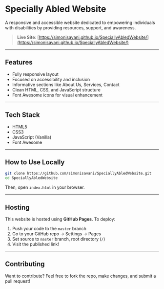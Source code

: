 # Specially Abled Website

A responsive and accessible website dedicated to empowering individuals with disabilities by providing resources, support, and awareness.

> **Live Site**: [https://simonisavani.github.io/SpeciallyAbledWebsite/](https://simonisavani.github.io/SpeciallyAbledWebsite/)

---

##  Features

-  Fully responsive layout
-  Focused on accessibility and inclusion
-  Informative sections like About Us, Services, Contact
- Clean HTML, CSS, and JavaScript structure
- Font Awesome icons for visual enhancement

---

## Tech Stack

- HTML5
- CSS3
- JavaScript (Vanilla)
- Font Awesome

---

## How to Use Locally

```bash
git clone https://github.com/simonisavani/SpeciallyAbledWebsite.git
cd SpeciallyAbledWebsite
````

Then, open `index.html` in your browser.

---

## Hosting

This website is hosted using **GitHub Pages**.
To deploy:

1. Push your code to the `master` branch
2. Go to your GitHub repo → Settings → Pages
3. Set source to `master` branch, root directory (`/`)
4. Visit the published link!

---

## Contributing

Want to contribute?
Feel free to fork the repo, make changes, and submit a pull request!
```

